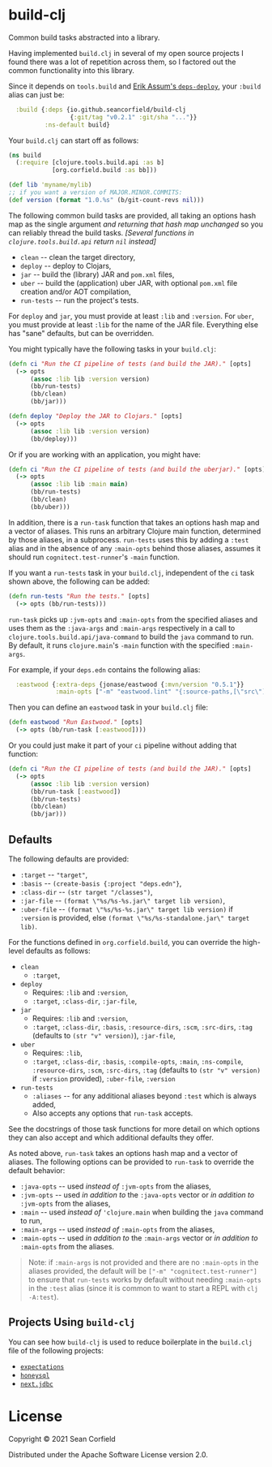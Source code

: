 # build-clj

Common build tasks abstracted into a library.

Having implemented `build.clj` in several of my open source projects
I found there was a lot of repetition across them, so I factored out
the common functionality into this library.

Since it depends on `tools.build` and
[Erik Assum's `deps-deploy`](https://github.com/slipset/deps-deploy),
your `:build` alias can just be:

```clojure
  :build {:deps {io.github.seancorfield/build-clj
                 {:git/tag "v0.2.1" :git/sha "..."}}
          :ns-default build}
```

Your `build.clj` can start off as follows:

```clojure
(ns build
  (:require [clojure.tools.build.api :as b]
            [org.corfield.build :as bb]))

(def lib 'myname/mylib)
;; if you want a version of MAJOR.MINOR.COMMITS:
(def version (format "1.0.%s" (b/git-count-revs nil)))
```

The following common build tasks are provided, all taking an options
hash map as the single argument _and returning that hash map unchanged_
so you can reliably thread the build tasks.
_[Several functions in `clojure.tools.build.api` return `nil` instead]_

* `clean`     -- clean the target directory,
* `deploy`    -- deploy to Clojars,
* `jar`       -- build the (library) JAR and `pom.xml` files,
* `uber`      -- build the (application) uber JAR, with optional `pom.xml` file creation and/or AOT compilation,
* `run-tests` -- run the project's tests.

For `deploy` and `jar`, you must provide at least `:lib` and `:version`.
For `uber`, you must provide at least `:lib` for the name of the JAR file.
Everything else has "sane" defaults, but can be overridden.

You might typically have the following tasks in your `build.clj`:

```clojure
(defn ci "Run the CI pipeline of tests (and build the JAR)." [opts]
  (-> opts
      (assoc :lib lib :version version)
      (bb/run-tests)
      (bb/clean)
      (bb/jar)))

(defn deploy "Deploy the JAR to Clojars." [opts]
  (-> opts
      (assoc :lib lib :version version)
      (bb/deploy)))
```

Or if you are working with an application, you might have:

```clojure
(defn ci "Run the CI pipeline of tests (and build the uberjar)." [opts]
  (-> opts
      (assoc :lib lib :main main)
      (bb/run-tests)
      (bb/clean)
      (bb/uber)))
```

In addition, there is a `run-task` function that takes an options hash
map and a vector of aliases. This runs an arbitrary Clojure main function,
determined by those aliases, in a subprocess. `run-tests` uses this by
adding a `:test` alias and in the absence of any `:main-opts` behind those
aliases, assumes it should run `cognitect.test-runner`'s `-main` function.

If you want a `run-tests` task in your `build.clj`, independent of the `ci`
task shown above, the following can be added:

```clojure
(defn run-tests "Run the tests." [opts]
  (-> opts (bb/run-tests)))
```

`run-task` picks up `:jvm-opts` and `:main-opts` from the specified aliases
and uses them as the `:java-args` and `:main-args` respectively in a call to
`clojure.tools.build.api/java-command` to build the `java` command to run.
By default, it runs `clojure.main`'s `-main` function with the specified
`:main-args`.

For example, if your `deps.edn` contains the following alias:

```clojure
  :eastwood {:extra-deps {jonase/eastwood {:mvn/version "0.5.1"}}
             :main-opts ["-m" "eastwood.lint" "{:source-paths,[\"src\"]}"]}
```

Then you can define an `eastwood` task in your `build.clj` file:

```clojure
(defn eastwood "Run Eastwood." [opts]
  (-> opts (bb/run-task [:eastwood])))
```

Or you could just make it part of your `ci` pipeline without adding that function:

```clojure
(defn ci "Run the CI pipeline of tests (and build the JAR)." [opts]
  (-> opts
      (assoc :lib lib :version version)
      (bb/run-task [:eastwood])
      (bb/run-tests)
      (bb/clean)
      (bb/jar)))
```

## Defaults

The following defaults are provided:

* `:target`    -- `"target"`,
* `:basis`     -- `(create-basis {:project "deps.edn"}`,
* `:class-dir` -- `(str target "/classes")`,
* `:jar-file`  -- `(format \"%s/%s-%s.jar\" target lib version)`,
* `:uber-file` -- `(format \"%s/%s-%s.jar\" target lib version)` if `:version` is provided, else `(format \"%s/%s-standalone.jar\" target lib)`.

For the functions defined in `org.corfield.build`, you can override
the high-level defaults as follows:

* `clean`
  * `:target`,
* `deploy`
  * Requires: `:lib` and `:version`,
  * `:target`, `:class-dir`, `:jar-file`,
* `jar`
  * Requires: `:lib` and `:version`,
  * `:target`, `:class-dir`, `:basis`, `:resource-dirs`, `:scm`, `:src-dirs`, `:tag` (defaults to `(str "v" version)`), `:jar-file`,
* `uber`
  * Requires: `:lib`,
  * `:target`, `:class-dir`, `:basis`, `:compile-opts`, `:main`, `:ns-compile`, `:resource-dirs`, `:scm`, `:src-dirs`, `:tag` (defaults to `(str "v" version)` if `:version` provided), `:uber-file`, `:version`
* `run-tests`
  * `:aliases` -- for any additional aliases beyond `:test` which is always added,
  * Also accepts any options that `run-task` accepts.

See the docstrings of those task functions for more detail on which options
they can also accept and which additional defaults they offer.

As noted above, `run-task` takes an options hash map and a vector of aliases.
The following options can be provided to `run-task` to override the default
behavior:

* `:java-opts` -- used _instead of_ `:jvm-opts` from the aliases,
* `:jvm-opts`  -- used _in addition to_ the `:java-opts` vector or _in addition to_ `:jvm-opts` from the aliases,
* `:main`      -- used _instead of_ `'clojure.main` when building the `java` command to run,
* `:main-args` -- used _instead of_ `:main-opts` from the aliases,
* `:main-opts` -- used _in addition to_ the `:main-args` vector or _in addition to_ `:main-opts` from the aliases.

> Note: if `:main-args` is not provided and there are no `:main-opts` in the aliases provided, the default will be `["-m" "cognitect.test-runner"]` to ensure that `run-tests` works by default without needing `:main-opts` in the `:test` alias (since it is common to want to start a REPL with `clj -A:test`).

## Projects Using `build-clj`

You can see how `build-clj` is used to reduce boilerplate in the
`build.clj` file of the following projects:

* [`expectations`](https://github.com/clojure-expectations/clojure-test/blob/develop/build.clj)
* [`honeysql`](https://github.com/seancorfield/honeysql/blob/develop/build.clj)
* [`next.jdbc`](https://github.com/seancorfield/next-jdbc/blob/develop/build.clj)

# License

Copyright © 2021 Sean Corfield

Distributed under the Apache Software License version 2.0.
